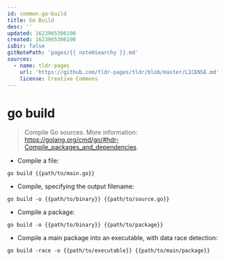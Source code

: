 ```yaml
---
id: common.go-build
title: Go Build
desc: ''
updated: 1623965306190
created: 1623965306190
isDir: false
gitNotePath: 'pages/{{ noteHiearchy }}.md'
sources:
  - name: tldr-pages
    url: 'https://github.com/tldr-pages/tldr/blob/master/LICENSE.md'
    license: Creative Commons
---
```

# go build

> Compile Go sources.
> More information: <https://golang.org/cmd/go/#hdr-Compile_packages_and_dependencies>.

- Compile a file:

`go build {{path/to/main.go}}`

- Compile, specifying the output filename:

`go build -o {{path/to/binary}} {{path/to/source.go}}`

- Compile a package:

`go build -o {{path/to/binary}} {{path/to/package}}`

- Compile a main package into an executable, with data race detection:

`go build -race -o {{path/to/executable}} {{path/to/main/package}}`

